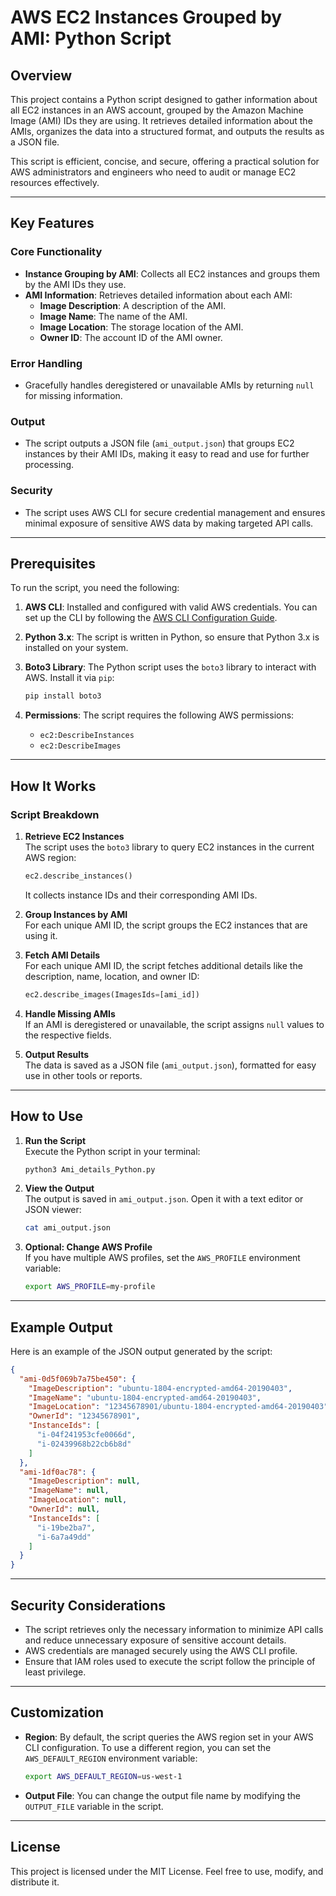
# AWS EC2 Instances Grouped by AMI: Python Script

## Overview

This project contains a Python script designed to gather information about all EC2 instances in an AWS account, grouped by the Amazon Machine Image (AMI) IDs they are using. It retrieves detailed information about the AMIs, organizes the data into a structured format, and outputs the results as a JSON file.

This script is efficient, concise, and secure, offering a practical solution for AWS administrators and engineers who need to audit or manage EC2 resources effectively.

---

## Key Features

### **Core Functionality**
- **Instance Grouping by AMI**: Collects all EC2 instances and groups them by the AMI IDs they use.  
- **AMI Information**: Retrieves detailed information about each AMI:
  - **Image Description**: A description of the AMI.
  - **Image Name**: The name of the AMI.
  - **Image Location**: The storage location of the AMI.
  - **Owner ID**: The account ID of the AMI owner.

### **Error Handling**
- Gracefully handles deregistered or unavailable AMIs by returning `null` for missing information.

### **Output**
- The script outputs a JSON file (`ami_output.json`) that groups EC2 instances by their AMI IDs, making it easy to read and use for further processing.

### **Security**
- The script uses AWS CLI for secure credential management and ensures minimal exposure of sensitive AWS data by making targeted API calls.

---

## Prerequisites

To run the script, you need the following:

1. **AWS CLI**: Installed and configured with valid AWS credentials. You can set up the CLI by following the [AWS CLI Configuration Guide](https://docs.aws.amazon.com/cli/latest/userguide/cli-chap-configure.html).
2. **Python 3.x**: The script is written in Python, so ensure that Python 3.x is installed on your system.
3. **Boto3 Library**: The Python script uses the `boto3` library to interact with AWS. Install it via `pip`:
   ```bash
   pip install boto3
   ```

4. **Permissions**: The script requires the following AWS permissions:
   - `ec2:DescribeInstances`
   - `ec2:DescribeImages`

---

## How It Works

### **Script Breakdown**
1. **Retrieve EC2 Instances**  
   The script uses the `boto3` library to query EC2 instances in the current AWS region:
   ```python
   ec2.describe_instances()
   ```
   It collects instance IDs and their corresponding AMI IDs.

2. **Group Instances by AMI**  
   For each unique AMI ID, the script groups the EC2 instances that are using it.

3. **Fetch AMI Details**  
   For each unique AMI ID, the script fetches additional details like the description, name, location, and owner ID:
   ```python
   ec2.describe_images(ImagesIds=[ami_id])
   ```

4. **Handle Missing AMIs**  
   If an AMI is deregistered or unavailable, the script assigns `null` values to the respective fields.

5. **Output Results**  
   The data is saved as a JSON file (`ami_output.json`), formatted for easy use in other tools or reports.

---

## How to Use

1. **Run the Script**  
   Execute the Python script in your terminal:
   ```bash
   python3 Ami_details_Python.py
   ```

2. **View the Output**  
   The output is saved in `ami_output.json`. Open it with a text editor or JSON viewer:
   ```bash
   cat ami_output.json
   ```

3. **Optional: Change AWS Profile**  
   If you have multiple AWS profiles, set the `AWS_PROFILE` environment variable:
   ```bash
   export AWS_PROFILE=my-profile
   ```

---

## Example Output

Here is an example of the JSON output generated by the script:

```json
{
  "ami-0d5f069b7a75be450": {
    "ImageDescription": "ubuntu-1804-encrypted-amd64-20190403",
    "ImageName": "ubuntu-1804-encrypted-amd64-20190403",
    "ImageLocation": "12345678901/ubuntu-1804-encrypted-amd64-20190403",
    "OwnerId": "12345678901",
    "InstanceIds": [
      "i-04f241953cfe0066d",
      "i-02439968b22cb6b8d"
    ]
  },
  "ami-1df0ac78": {
    "ImageDescription": null,
    "ImageName": null,
    "ImageLocation": null,
    "OwnerId": null,
    "InstanceIds": [
      "i-19be2ba7",
      "i-6a7a49dd"
    ]
  }
}
```

---

## Security Considerations

- The script retrieves only the necessary information to minimize API calls and reduce unnecessary exposure of sensitive account details.
- AWS credentials are managed securely using the AWS CLI profile.
- Ensure that IAM roles used to execute the script follow the principle of least privilege.

---

## Customization

- **Region**: By default, the script queries the AWS region set in your AWS CLI configuration. To use a different region, you can set the `AWS_DEFAULT_REGION` environment variable:
  ```bash
  export AWS_DEFAULT_REGION=us-west-1
  ```

- **Output File**: You can change the output file name by modifying the `OUTPUT_FILE` variable in the script.

---

## License

This project is licensed under the MIT License. Feel free to use, modify, and distribute it.
